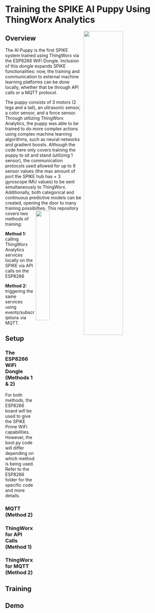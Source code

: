 # Training the SPIKE AI Puppy Using ThingWorx Analytics 

<img align="right" src="https://user-images.githubusercontent.com/49819466/129408283-baf50b5d-0816-4554-9f97-54a97c3f4f6a.jpeg" width=50% height=50%>

## Overview 
The AI Puppy is the first SPIKE system trained using ThingWorx via the ESP8266 WiFi Dongle. Inclusion of this dongle expands SPIKE functionalities: now, the training and communication to external machine learning platforms can be done locally, whether that be through API calls or a MQTT protocol. 

The puppy consists of 3 motors (2 legs and a tail), an ultrasonic sensor, a color sensor, and a force sensor. Through utilizing ThingWorx Analytics, the puppy was able to be trained to do more complex actions using complex machine learning algorithms, such as neural networks and gradient boosts. Although the code here only covers training the puppy to sit and stand (utilizing 1 sensor), the communication protocols used allowed for up to 9 sensor values (the max amount of port the SPIKE hub has + 3 gyroscope IMU values) to be sent simultaneously to ThingWorx. Additionally, both categorical and continuous predictive models can be created, opening the door to many training possibilties. 
<img align = "right" src="https://user-images.githubusercontent.com/49819466/129409980-a9f26de8-227a-482d-8cd8-7cd8c9447baa.jpg" width=30% height=30%>
This repository covers two methods of training: 

**Method 1:** calling ThingWorx Analytics services locally on the SPIKE via API calls on the ESP8266 

**Method 2:** triggering the same services using events/subscriptions via MQTT.

## Setup
### The ESP8266 WiFi Dongle (Methods 1 & 2)
For both methods, the ESP8266 board will be used to give the SPIKE Prime WiFi capabilities. However, the boot.py code will differ depending on which method is being used. Refer to the ESP8266 folder for the specific code and more details. 

### MQTT (Method 2)

### ThingWorx for API Calls (Method 1)

### ThingWorx for MQTT (Method 2)

## Training

## Demo 

